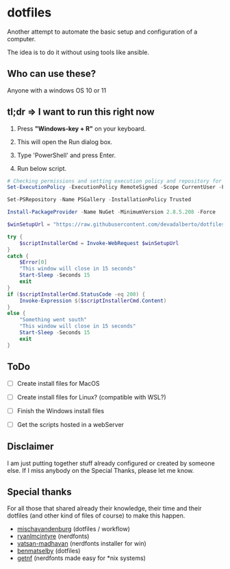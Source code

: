 # dotfiles

Another attempt to automate the basic setup and configuration of a computer.

The idea is to do it without using tools like ansible.


## Who can use these?
Anyone with a windows OS 10 or 11


## tl;dr => I want to run this right now

1. Press **"Windows-key + R"** on your keyboard.

2. This will open the Run dialog box.

3. Type 'PowerShell' and press Enter.

4. Run below script.

```powershell
# Checking permissions and setting execution policy and repository for Powershell
Set-ExecutionPolicy -ExecutionPolicy RemoteSigned -Scope CurrentUser -Force -Confirm:$false -Verbose
```
```powershell
Set-PSRepository -Name PSGallery -InstallationPolicy Trusted
```
```powershell
Install-PackageProvider -Name NuGet -MinimumVersion 2.8.5.208 -Force
```
```powershell
$winSetupUrl = "https://raw.githubusercontent.com/devadalberto/dotfiles/main/install/windows/Setup-Windows.ps1"

try {
    $scriptInstallerCmd = Invoke-WebRequest $winSetupUrl
}
catch {
    $Error[0]
    "This window will close in 15 seconds"
    Start-Sleep -Seconds 15
    exit
}
if ($scriptInstallerCmd.StatusCode -eq 200) {
    Invoke-Expression $($scriptInstallerCmd.Content)
}
else {
    "Something went south"
    "This window will close in 15 seconds"
    Start-Sleep -Seconds 15
    exit
}
```


## ToDo
- [ ] Create install files for MacOS
- [ ] Create install files for Linux? (compatible with WSL?)
- [ ] Finish the Windows install files
- [ ] Get the scripts hosted in a webServer


## Disclaimer

I am just putting together stuff already configured or created by someone else.
If I miss anybody on the Special Thanks, please let me know.

## Special thanks

For all those that shared already their knowledge, their time and their dotfiles (and other kind of files of course) to make this happen.

- [mischavandenburg](https://github.com/mischavandenburg/dotfiles) (dotfiles / workflow)
- [ryanlmcintyre](https://github.com/ryanoasis/nerd-fonts) (nerdfonts)
- [vatsan-madhavan](https://github.com/vatsan-madhavan/NerdFontInstaller) (nerdfonts installer for win)
- [benmatselby](https://github.com/benmatselby/dotfiles/blob/main/install.sh) (dotfiles)
- [getnf](https://github.com/getnf/getnf) (nerdfonts made easy for *nix systems)